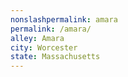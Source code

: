 ```yaml
---
﻿nonslashpermalink: amara
permalink: /amara/
alley: Amara
city: Worcester
state: Massachusetts
---
```

